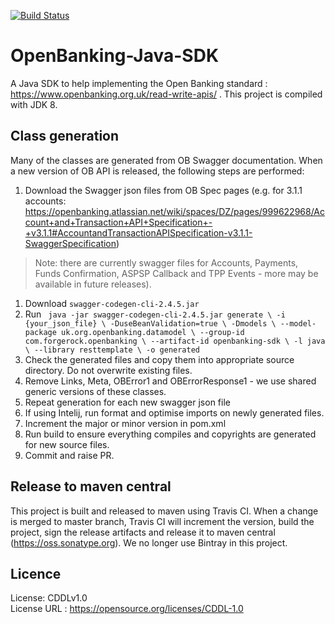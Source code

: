 <!--
 * The contents of this file are subject to the terms of the Common Development and
 * Distribution License (the License). You may not use this file except in compliance with the
 * License.
 *
 * You can obtain a copy of the License at legal/CDDLv1.0.txt. See the License for the
 * specific language governing permission and limitations under the License.
 *
 * When distributing Covered Software, include this CDDL Header Notice in each file and include
 * the License file at legal/CDDLv1.0.txt. If applicable, add the following below the CDDL
 * Header, with the fields enclosed by brackets [] replaced by your own identifying
 * information: "Portions copyright [year] [name of copyright owner]".
 *
 * Copyright 2017 ForgeRock AS.
-->
[![Build Status](https://travis-ci.org/ForgeRock/OpenBanking-Java-SDK.svg?branch=master)](https://travis-ci.org/ForgeRock/OpenBanking-Java-SDK)
# OpenBanking-Java-SDK
A Java SDK to help implementing the Open Banking standard : https://www.openbanking.org.uk/read-write-apis/  .
This project is compiled with JDK 8.

## Class generation
Many of the classes are generated from OB Swagger documentation. When a new version of OB API is released, 
the following steps are performed:
1. Download the Swagger json files from OB Spec pages (e.g. for 3.1.1 accounts: https://openbanking.atlassian.net/wiki/spaces/DZ/pages/999622968/Account+and+Transaction+API+Specification+-+v3.1.1#AccountandTransactionAPISpecification-v3.1.1-SwaggerSpecification)
>Note: there are currently swagger files for Accounts, Payments, Funds Confirmation, ASPSP Callback and TPP Events - more may be available in future releases).
1. Download `swagger-codegen-cli-2.4.5.jar`
1. Run ```
java -jar swagger-codegen-cli-2.4.5.jar generate \
  -i {your_json_file} \
  -DuseBeanValidation=true \
  -Dmodels \
  --model-package uk.org.openbanking.datamodel \
  --group-id com.forgerock.openbanking \
  --artifact-id openbanking-sdk \
  -l java \
  --library resttemplate \
  -o generated```
 1. Check the generated files and copy them into appropriate source directory. Do not overwrite existing files.
 1. Remove Links, Meta, OBError1 and OBErrorResponse1 - we use shared generic versions of these classes.
 1. Repeat generation for each new swagger json file
 1. If using Intelij, run format and optimise imports on newly generated files. 
 1. Increment the major or minor version in pom.xml
 1. Run build to ensure everything compiles and copyrights are generated for new source files.
 1. Commit and raise PR.  

## Release to maven central 
This project is built and released to maven using Travis CI. When a change is merged to master branch, Travis CI will increment the version, build the project, sign the release artifacts and release it to maven central (https://oss.sonatype.org).
We no longer use Bintray in this project.

## Licence
License:	CDDLv1.0 \
License URL	: https://opensource.org/licenses/CDDL-1.0
